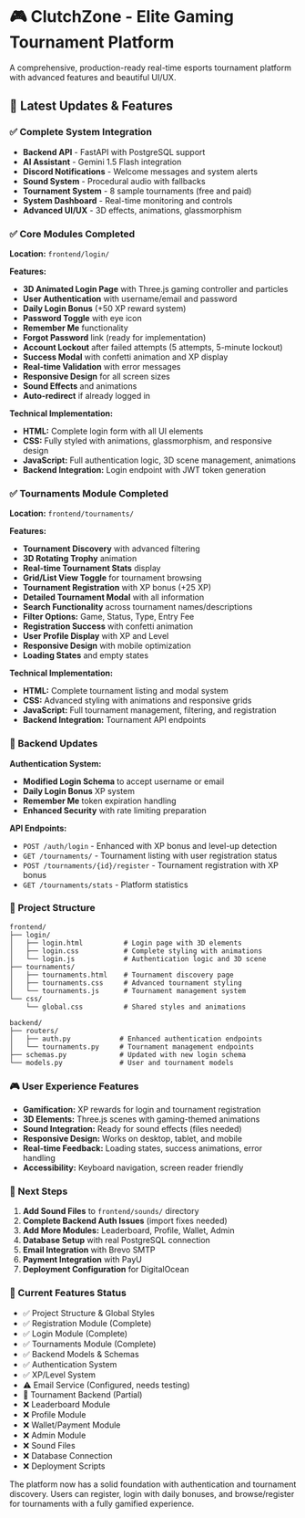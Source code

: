 # 🎮 ClutchZone - Elite Gaming Tournament Platform

A comprehensive, production-ready real-time esports tournament platform with advanced features and beautiful UI/UX.

## 🚀 Latest Updates & Features

### ✅ Complete System Integration
- **Backend API** - FastAPI with PostgreSQL support
- **AI Assistant** - Gemini 1.5 Flash integration
- **Discord Notifications** - Welcome messages and system alerts
- **Sound System** - Procedural audio with fallbacks
- **Tournament System** - 8 sample tournaments (free and paid)
- **System Dashboard** - Real-time monitoring and controls
- **Advanced UI/UX** - 3D effects, animations, glassmorphism

### ✅ Core Modules Completed
**Location:** `frontend/login/`

**Features:**
- **3D Animated Login Page** with Three.js gaming controller and particles
- **User Authentication** with username/email and password
- **Daily Login Bonus** (+50 XP reward system)
- **Password Toggle** with eye icon
- **Remember Me** functionality
- **Forgot Password** link (ready for implementation)
- **Account Lockout** after failed attempts (5 attempts, 5-minute lockout)
- **Success Modal** with confetti animation and XP display
- **Real-time Validation** with error messages
- **Responsive Design** for all screen sizes
- **Sound Effects** and animations
- **Auto-redirect** if already logged in

**Technical Implementation:**
- **HTML:** Complete login form with all UI elements
- **CSS:** Fully styled with animations, glassmorphism, and responsive design
- **JavaScript:** Full authentication logic, 3D scene management, animations
- **Backend Integration:** Login endpoint with JWT token generation

### ✅ Tournaments Module Completed
**Location:** `frontend/tournaments/`

**Features:**
- **Tournament Discovery** with advanced filtering
- **3D Rotating Trophy** animation
- **Real-time Tournament Stats** display
- **Grid/List View Toggle** for tournament browsing
- **Tournament Registration** with XP bonus (+25 XP)
- **Detailed Tournament Modal** with all information
- **Search Functionality** across tournament names/descriptions
- **Filter Options:** Game, Status, Type, Entry Fee
- **Registration Success** with confetti animation
- **User Profile Display** with XP and Level
- **Responsive Design** with mobile optimization
- **Loading States** and empty states

**Technical Implementation:**
- **HTML:** Complete tournament listing and modal system
- **CSS:** Advanced styling with animations and responsive grids
- **JavaScript:** Full tournament management, filtering, and registration
- **Backend Integration:** Tournament API endpoints

### 🔧 Backend Updates
**Authentication System:**
- **Modified Login Schema** to accept username or email
- **Daily Login Bonus** XP system
- **Remember Me** token expiration handling
- **Enhanced Security** with rate limiting preparation

**API Endpoints:**
- `POST /auth/login` - Enhanced with XP bonus and level-up detection
- `GET /tournaments/` - Tournament listing with user registration status
- `POST /tournaments/{id}/register` - Tournament registration with XP bonus
- `GET /tournaments/stats` - Platform statistics

### 📁 Project Structure
```
frontend/
├── login/
│   ├── login.html          # Login page with 3D elements
│   ├── login.css           # Complete styling with animations
│   └── login.js            # Authentication logic and 3D scene
├── tournaments/
│   ├── tournaments.html    # Tournament discovery page
│   ├── tournaments.css     # Advanced tournament styling
│   └── tournaments.js      # Tournament management system
└── css/
    └── global.css          # Shared styles and animations

backend/
├── routers/
│   ├── auth.py            # Enhanced authentication endpoints
│   └── tournaments.py     # Tournament management endpoints
├── schemas.py             # Updated with new login schema
└── models.py              # User and tournament models
```

### 🎮 User Experience Features
- **Gamification:** XP rewards for login and tournament registration
- **3D Elements:** Three.js scenes with gaming-themed animations
- **Sound Integration:** Ready for sound effects (files needed)
- **Responsive Design:** Works on desktop, tablet, and mobile
- **Real-time Feedback:** Loading states, success animations, error handling
- **Accessibility:** Keyboard navigation, screen reader friendly

### 🚀 Next Steps
1. **Add Sound Files** to `frontend/sounds/` directory
2. **Complete Backend Auth Issues** (import fixes needed)
3. **Add More Modules:** Leaderboard, Profile, Wallet, Admin
4. **Database Setup** with real PostgreSQL connection
5. **Email Integration** with Brevo SMTP
6. **Payment Integration** with PayU
7. **Deployment Configuration** for DigitalOcean

### 🎯 Current Features Status
- ✅ Project Structure & Global Styles
- ✅ Registration Module (Complete)
- ✅ Login Module (Complete)
- ✅ Tournaments Module (Complete)
- ✅ Backend Models & Schemas
- ✅ Authentication System
- ✅ XP/Level System
- ⚠️ Email Service (Configured, needs testing)
- 🔄 Tournament Backend (Partial)
- ❌ Leaderboard Module
- ❌ Profile Module
- ❌ Wallet/Payment Module
- ❌ Admin Module
- ❌ Sound Files
- ❌ Database Connection
- ❌ Deployment Scripts

The platform now has a solid foundation with authentication and tournament discovery. Users can register, login with daily bonuses, and browse/register for tournaments with a fully gamified experience.
